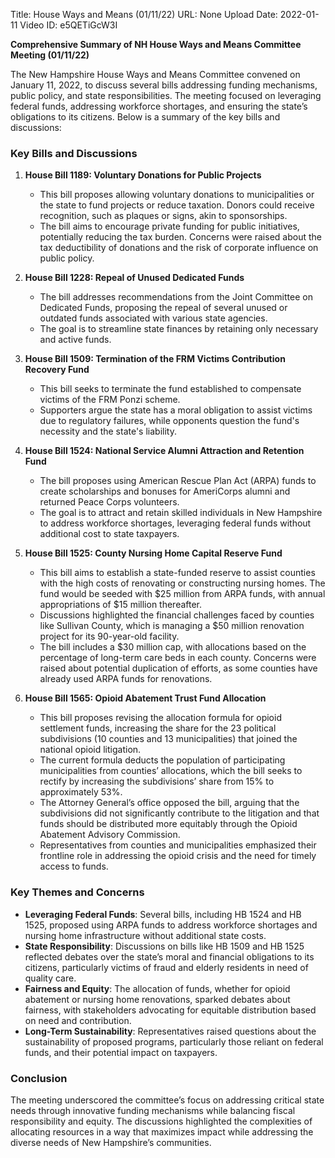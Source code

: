 Title: House Ways and Means (01/11/22)
URL: None
Upload Date: 2022-01-11
Video ID: e5QETiGcW3I

**Comprehensive Summary of NH House Ways and Means Committee Meeting (01/11/22)**  

The New Hampshire House Ways and Means Committee convened on January 11, 2022, to discuss several bills addressing funding mechanisms, public policy, and state responsibilities. The meeting focused on leveraging federal funds, addressing workforce shortages, and ensuring the state’s obligations to its citizens. Below is a summary of the key bills and discussions:  

### **Key Bills and Discussions**  

1. **House Bill 1189: Voluntary Donations for Public Projects**  
   - This bill proposes allowing voluntary donations to municipalities or the state to fund projects or reduce taxation. Donors could receive recognition, such as plaques or signs, akin to sponsorships.  
   - The bill aims to encourage private funding for public initiatives, potentially reducing the tax burden. Concerns were raised about the tax deductibility of donations and the risk of corporate influence on public policy.  

2. **House Bill 1228: Repeal of Unused Dedicated Funds**  
   - The bill addresses recommendations from the Joint Committee on Dedicated Funds, proposing the repeal of several unused or outdated funds associated with various state agencies.  
   - The goal is to streamline state finances by retaining only necessary and active funds.  

3. **House Bill 1509: Termination of the FRM Victims Contribution Recovery Fund**  
   - This bill seeks to terminate the fund established to compensate victims of the FRM Ponzi scheme.  
   - Supporters argue the state has a moral obligation to assist victims due to regulatory failures, while opponents question the fund's necessity and the state's liability.  

4. **House Bill 1524: National Service Alumni Attraction and Retention Fund**  
   - The bill proposes using American Rescue Plan Act (ARPA) funds to create scholarships and bonuses for AmeriCorps alumni and returned Peace Corps volunteers.  
   - The goal is to attract and retain skilled individuals in New Hampshire to address workforce shortages, leveraging federal funds without additional cost to state taxpayers.  

5. **House Bill 1525: County Nursing Home Capital Reserve Fund**  
   - This bill aims to establish a state-funded reserve to assist counties with the high costs of renovating or constructing nursing homes. The fund would be seeded with $25 million from ARPA funds, with annual appropriations of $15 million thereafter.  
   - Discussions highlighted the financial challenges faced by counties like Sullivan County, which is managing a $50 million renovation project for its 90-year-old facility.  
   - The bill includes a $30 million cap, with allocations based on the percentage of long-term care beds in each county. Concerns were raised about potential duplication of efforts, as some counties have already used ARPA funds for renovations.  

6. **House Bill 1565: Opioid Abatement Trust Fund Allocation**  
   - This bill proposes revising the allocation formula for opioid settlement funds, increasing the share for the 23 political subdivisions (10 counties and 13 municipalities) that joined the national opioid litigation.  
   - The current formula deducts the population of participating municipalities from counties’ allocations, which the bill seeks to rectify by increasing the subdivisions’ share from 15% to approximately 53%.  
   - The Attorney General’s office opposed the bill, arguing that the subdivisions did not significantly contribute to the litigation and that funds should be distributed more equitably through the Opioid Abatement Advisory Commission.  
   - Representatives from counties and municipalities emphasized their frontline role in addressing the opioid crisis and the need for timely access to funds.  

### **Key Themes and Concerns**  
- **Leveraging Federal Funds**: Several bills, including HB 1524 and HB 1525, proposed using ARPA funds to address workforce shortages and nursing home infrastructure without additional state costs.  
- **State Responsibility**: Discussions on bills like HB 1509 and HB 1525 reflected debates over the state’s moral and financial obligations to its citizens, particularly victims of fraud and elderly residents in need of quality care.  
- **Fairness and Equity**: The allocation of funds, whether for opioid abatement or nursing home renovations, sparked debates about fairness, with stakeholders advocating for equitable distribution based on need and contribution.  
- **Long-Term Sustainability**: Representatives raised questions about the sustainability of proposed programs, particularly those reliant on federal funds, and their potential impact on taxpayers.  

### **Conclusion**  
The meeting underscored the committee’s focus on addressing critical state needs through innovative funding mechanisms while balancing fiscal responsibility and equity. The discussions highlighted the complexities of allocating resources in a way that maximizes impact while addressing the diverse needs of New Hampshire’s communities.